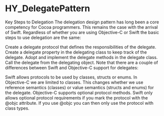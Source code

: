 # HY_DelegatePattern
Key Steps to Delegation
The delegation design pattern has long been a core competency for Cocoa programmers. This remains the case with the arrival of Swift. Regardless of whether you are using Objective-C or Swift the basic steps to use delegation are the same:

Create a delegate protocol that defines the responsibilities of the delegate.
Create a delegate property in the delegating class to keep track of the delegate.
Adopt and implement the delegate methods in the delegate class.
Call the delegate from the delegating object.
Note that there are a couple of differences between Swift and Objective-C support for delegates:

Swift allows protocols to be used by classes, structs or enums. In Objective-C we are limited to classes. This changes whether we use reference semantics (classes) or value semantics (structs and enums) for the delegate.
Objective-C supports optional protocol methods. Swift only allows optional protocol requirements if you mark the protocol with the @objc attribute. If you use @objc you can then only use the protocol with class types.
